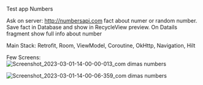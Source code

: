 Test app Numbers 

Ask on server: http://numbersapi.com fact about numer or random number.
Save fact in Database and show in RecycleView preview.
On Datails fragment show full info about number

Main Stack: Retrofit, Room, ViewModel, Coroutine, OkHttp, Navigation, Hilt 

Few Screens:
![Screenshot_2023-03-01-14-00-00-013_com dimas numbers](https://user-images.githubusercontent.com/100857833/222260850-484ca627-9d87-4477-bbf4-7f0a190678b6.jpg)

![Screenshot_2023-03-01-14-00-06-359_com dimas numbers](https://user-images.githubusercontent.com/100857833/222260854-0a93bd66-d8b8-44cd-8a34-8972413b510e.jpg)




